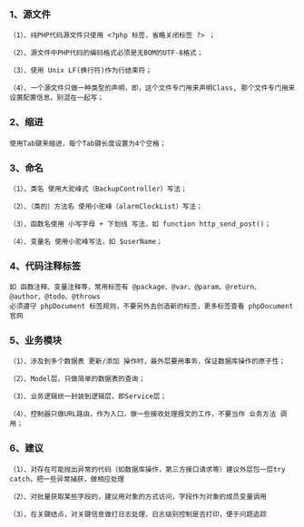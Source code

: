 ### 1、源文件
```
（1）、纯PHP代码源文件只使用 <?php 标签，省略关闭标签 ?> ；
```
```
（2）、源文件中PHP代码的编码格式必须是无BOM的UTF-8格式；
```
```
（3）、使用 Unix LF(换行符)作为行结束符；
```
```
（4）、一个源文件只做一种类型的声明，即，这个文件专门用来声明Class, 那个文件专门用来设置配置信息，别混在一起写；
```
### 2、缩进
```
使用Tab键来缩进，每个Tab键长度设置为4个空格；
```
### 3、命名
```
（1）、类名 使用大驼峰式（BackupController）写法；
```
```
（2）、（类的）方法名 使用小驼峰（alarmClockList）写法；
```
```
（3）、函数名使用 小写字母 + 下划线 写法，如 function http_send_post()； 
```
```
（4）、变量名 使用小驼峰写法，如 $userName；
```
### 4、代码注释标签
```
如 函数注释、变量注释等，常用标签有 @package、@var、@param、@return、@author、@todo、@throws
必须遵守 phpDocument 标签规则，不要另外去创造新的标签，更多标签查看 phpDocument官网
```
### 5、业务模块
```
（1）、涉及到多个数据表 更新/添加 操作时，最外层要用事务，保证数据库操作的原子性；
```
```
（2）、Model层，只做简单的数据表的查询；
```
```
（3）、业务逻辑统一封装到逻辑层，即Service层；
```
```
（4）、控制器只做URL路由，作为入口，做一些接收处理报文的工作，不要当作 业务方法 调用；
```
### 6、建议
```
（1）、对存在可能抛出异常的代码（如数据库操作，第三方接口请求等）建议外层包一层try catch，把一些异常捕获，做相应处理
```
```
（2）、对批量获取某些字段的，建议用对象的方式访问，字段作为对象的成员变量调用
```
```
（3）、在关键结点，对关键信息做打日志处理，日志级别控制是否打印，便于问题追踪
```